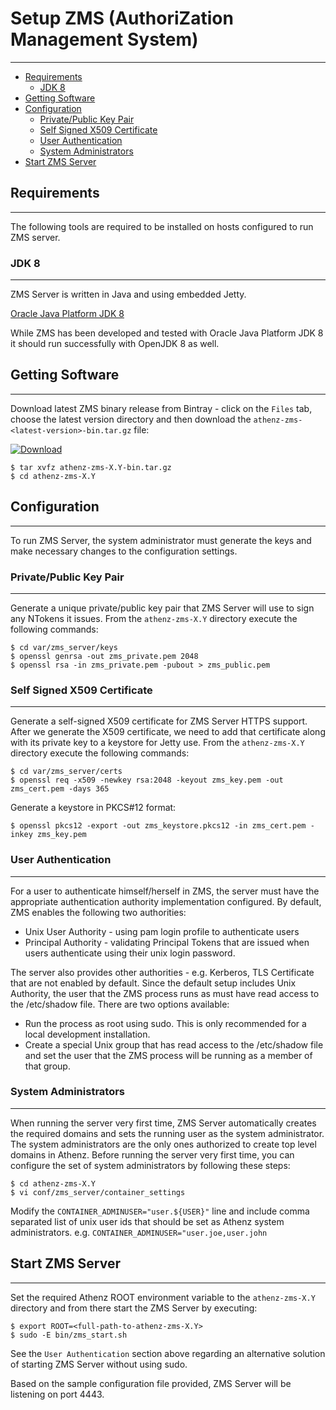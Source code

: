 # Setup ZMS (AuthoriZation Management System)
---------------------------------------------

* [Requirements](#requirements)
    * [JDK 8](#jdk-8)
* [Getting Software](#getting-software)
* [Configuration](#configuration)
    * [Private/Public Key Pair](#privatepublic-key-pair)
    * [Self Signed X509 Certificate](#self-signed-x509-certificate)
    * [User Authentication](#user-authentication)
    * [System Administrators](#system-administrators)
* [Start ZMS Server](#start-zms-server)

## Requirements
---------------

The following tools are required to be installed on hosts
configured to run ZMS server.

### JDK 8
---------

ZMS Server is written in Java and using embedded Jetty.

[Oracle Java Platform JDK 8](http://www.oracle.com/technetwork/java/javase/downloads/jdk8-downloads-2133151.html)

While ZMS has been developed and tested with Oracle Java Platform JDK 8
it should run successfully with OpenJDK 8 as well.

## Getting Software
-------------------

Download latest ZMS binary release from Bintray - click on the `Files` tab,
choose the latest version directory and then download the
`athenz-zms-<latest-version>-bin.tar.gz` file:

[ ![Download](https://api.bintray.com/packages/yahoo/maven/athenz-zms/images/download.svg) ](https://bintray.com/yahoo/maven/athenz-zms/_latestVersion)


```shell
$ tar xvfz athenz-zms-X.Y-bin.tar.gz
$ cd athenz-zms-X.Y
```

## Configuration
----------------

To run ZMS Server, the system administrator must generate the keys
and make necessary changes to the configuration settings.

### Private/Public Key Pair
---------------------------

Generate a unique private/public key pair that ZMS Server will use
to sign any NTokens it issues. From the `athenz-zms-X.Y` directory
execute the following commands:

```shell
$ cd var/zms_server/keys
$ openssl genrsa -out zms_private.pem 2048
$ openssl rsa -in zms_private.pem -pubout > zms_public.pem
```

### Self Signed X509 Certificate
--------------------------------

Generate a self-signed X509 certificate for ZMS Server HTTPS
support. After we generate the X509 certificate, we need to add
that certificate along with its private key to a keystore for Jetty 
use. From the `athenz-zms-X.Y` directory execute the following
commands:

```shell
$ cd var/zms_server/certs
$ openssl req -x509 -newkey rsa:2048 -keyout zms_key.pem -out zms_cert.pem -days 365
```

Generate a keystore in PKCS#12 format:

```shell
$ openssl pkcs12 -export -out zms_keystore.pkcs12 -in zms_cert.pem -inkey zms_key.pem
```

### User Authentication
-----------------------

For a user to authenticate himself/herself in ZMS, the server must have
the appropriate authentication authority implementation configured. By
default, ZMS enables the following two authorities:

* Unix User Authority - using pam login profile to authenticate users
* Principal Authority - validating Principal Tokens that are issued
  when users authenticate using their unix login password.

The server also provides other authorities - e.g. Kerberos, TLS Certificate
that are not enabled by default. Since the default setup includes Unix
Authority, the user that the ZMS process runs as must have read access
to the /etc/shadow file. There are two options available:

* Run the process as root using sudo. This is only recommended for a local
  development installation.
* Create a special Unix group that has read access to the /etc/shadow file
  and set the user that the ZMS process will be running as a member of that
  group.

### System Administrators
-------------------------

When running the server very first time, ZMS Server automatically creates
the required domains and sets the running user as the system administrator.
The system administrators are the only ones authorized to create top
level domains in Athenz. Before running the server very first time, you
can configure the set of system administrators by following these steps:

```shell
$ cd athenz-zms-X.Y
$ vi conf/zms_server/container_settings
```

Modify the `CONTAINER_ADMINUSER="user.${USER}"` line and include comma
separated list of unix user ids that should be set as Athenz system
administrators. e.g. `CONTAINER_ADMINUSER="user.joe,user.john`

## Start ZMS Server
-------------------

Set the required Athenz ROOT environment variable to the `athenz-zms-X.Y`
directory and from there start the ZMS Server by executing:

```shell
$ export ROOT=<full-path-to-athenz-zms-X.Y>
$ sudo -E bin/zms_start.sh
```

See the `User Authentication` section above regarding an alternative
solution of starting ZMS Server without using sudo.

Based on the sample configuration file provided, ZMS Server will be listening
on port 4443.
